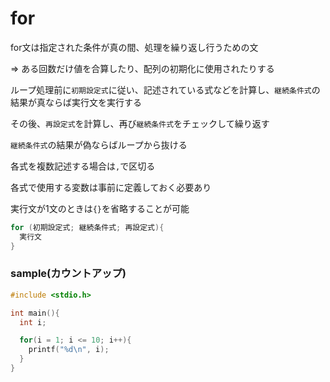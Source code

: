 # for
for文は指定された条件が真の間、処理を繰り返し行うための文

=> ある回数だけ値を合算したり、配列の初期化に使用されたりする

ループ処理前に`初期設定式`に従い、記述されている式などを計算し、`継続条件式`の結果が真ならば実行文を実行する

その後、`再設定式`を計算し、再び`継続条件式`をチェックして繰り返す

`継続条件式`の結果が偽ならばループから抜ける

各式を複数記述する場合は`,`で区切る

各式で使用する変数は事前に定義しておく必要あり

実行文が1文のときは`{}`を省略することが可能

```c
for (初期設定式; 継続条件式; 再設定式){
  実行文
}
```
### sample(カウントアップ)
```c
#include <stdio.h>

int main(){
  int i;

  for(i = 1; i <= 10; i++){
    printf("%d\n", i);
  }
}
```

